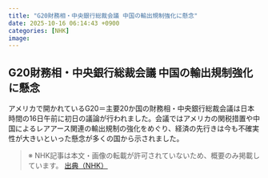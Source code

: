 ```yaml
---
title: "G20財務相・中央銀行総裁会議 中国の輸出規制強化に懸念"
date: 2025-10-16 06:14:43 +0900
categories: [NHK]
image: 
---
```

## G20財務相・中央銀行総裁会議 中国の輸出規制強化に懸念

アメリカで開かれているG20＝主要20か国の財務相・中央銀行総裁会議は日本時間の16日午前に初日の議論が行われました。会議ではアメリカの関税措置や中国によるレアアース関連の輸出規制の強化をめぐり、経済の先行きは今も不確実性が大きいといった懸念が多くの国から示されました。

> ※ NHK記事は本文・画像の転載が許可されていないため、概要のみ掲載しています。
[出典（NHK）](http://www3.nhk.or.jp/news/html/20251016/k10014951061000.html)
